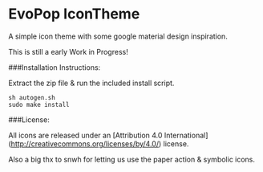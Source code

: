 # EvoPop IconTheme

A simple icon theme with some google material design inspiration.

This is still a early Work in Progress!

###Installation Instructions:

Extract the zip file & run the included install script.

    sh autogen.sh
    sudo make install
    
###License:

All icons are released under an [Attribution 4.0 International] (http://creativecommons.org/licenses/by/4.0/) license.

Also a big thx to snwh for letting us use the paper action & symbolic icons.